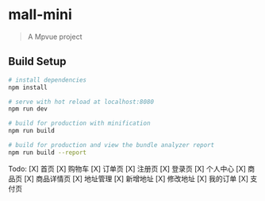 # mall-mini

> A Mpvue project

## Build Setup

``` bash
# install dependencies
npm install

# serve with hot reload at localhost:8080
npm run dev

# build for production with minification
npm run build

# build for production and view the bundle analyzer report
npm run build --report
```
Todo: 
[X] 首页
[X] 购物车
[X] 订单页
[X] 注册页
[X] 登录页
[X] 个人中心
[X] 商品页
[X] 商品详情页
[X] 地址管理
[X] 新增地址
[X] 修改地址
[X] 我的订单
[X] 支付页
